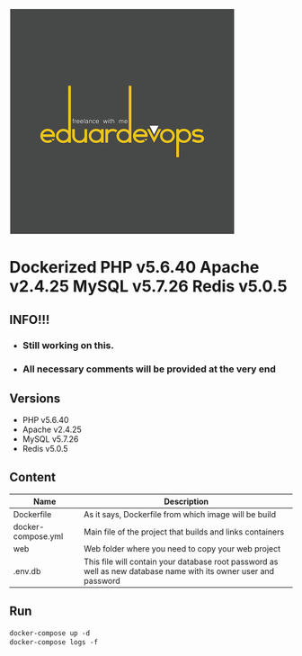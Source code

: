 ![Logo](logo.png)

# Dockerized PHP v5.6.40 Apache v2.4.25 MySQL v5.7.26 Redis v5.0.5

## INFO!!!
* ###  Still working on this.
* ###  All necessary comments will be provided at the very end

## Versions
*	PHP v5.6.40
*	Apache v2.4.25
*	MySQL v5.7.26
*	Redis v5.0.5

## Content
Name| Description
------------ | -------------
Dockerfile | As it says, Dockerfile from which image will be build
docker-compose.yml  | Main file of the project that builds and links containers
web | Web folder where you need to copy your web project
.env.db | This file will contain your database root password as well as new database name with its owner user and password

## Run
```docker-compose
docker-compose up -d
docker-compose logs -f
```
